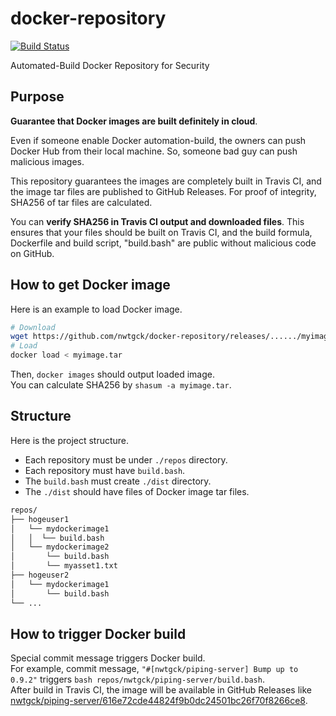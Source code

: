 # docker-repository
[![Build Status](https://travis-ci.com/nwtgck/docker-repository.svg?branch=master)](https://travis-ci.com/nwtgck/docker-repository)

Automated-Build Docker Repository for Security

## Purpose
**Guarantee that Docker images are built definitely in cloud**.

Even if someone enable Docker automation-build, the owners can push Docker Hub from their local machine. So, someone bad guy can push malicious images.

This repository guarantees the images are completely built in Travis CI, and the image tar files are published to GitHub Releases.
For proof of integrity, SHA256 of tar files are calculated.

You can **verify SHA256 in Travis CI output and downloaded files**. This ensures that your files should be built on Travis CI, and the build formula, Dockerfile and build script, "build.bash" are public without malicious code on GitHub.

## How to get Docker image

Here is an example to load Docker image.

```bash
# Download
wget https://github.com/nwtgck/docker-repository/releases/....../myimage.tar
# Load
docker load < myimage.tar
```

Then, `docker images` should output loaded image.  
You can calculate SHA256 by `shasum -a myimage.tar`.

## Structure

Here is the project structure.  
* Each repository must be under `./repos` directory.
* Each repository must have `build.bash`.
* The `build.bash` must create `./dist` directory.
* The `./dist` should have files of Docker image tar files.

```txt
repos/
├── hogeuser1
│   └── mydockerimage1
│   │  └── build.bash
│   └── mydockerimage2
│       └── build.bash
│       └── myasset1.txt
├── hogeuser2
│   └── mydockerimage1
│       └── build.bash
└── ...
```

## How to trigger Docker build

Special commit message triggers Docker build.  
For example, commit message, `"#[nwtgck/piping-server] Bump up to 0.9.2"` triggers `bash repos/nwtgck/piping-server/build.bash`.  
After build in Travis CI, the image will be available in GitHub Releases like [nwtgck/piping-server/616e72cde44824f9b0dc24501bc26f70f8266ce8](https://github.com/nwtgck/docker-repository/releases/tag/nwtgck%2Fpiping-server%2F616e72cde44824f9b0dc24501bc26f70f8266ce8).
